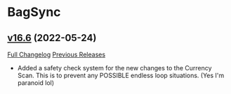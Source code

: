 # BagSync

## [v16.6](https://github.com/Xruptor/BagSync/tree/v16.6) (2022-05-24)
[Full Changelog](https://github.com/Xruptor/BagSync/compare/v16.5...v16.6) [Previous Releases](https://github.com/Xruptor/BagSync/releases)

- Added a safety check system for the new changes to the Currency Scan.  This is to prevent any POSSIBLE endless loop situations.  (Yes I'm paranoid lol)  
